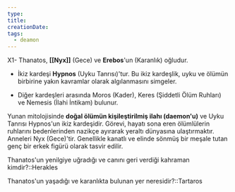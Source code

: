 ```yaml
---
type:
title:
creationDate:
tags:
  - deamon
---
```

X1- Thanatos, **[[Nyx]]** (Gece) ve **Erebos**'un (Karanlık) oğludur.
    
- İkiz kardeşi **Hypnos** (Uyku Tanrısı)'tur. Bu ikiz kardeşlik, uyku ve ölümün birbirine yakın kavramlar olarak algılanmasını simgeler.
    
- Diğer kardeşleri arasında Moros (Kader), Keres (Şiddetli Ölüm Ruhları) ve Nemesis (İlahi İntikam) bulunur.

Yunan mitolojisinde **doğal ölümün kişileştirilmiş ilahı (daemon'u)** ve Uyku Tanrısı Hypnos'un ikiz kardeşidir. Görevi, hayatı sona eren ölümlülerin ruhlarını bedenlerinden nazikçe ayırarak yeraltı dünyasına ulaştırmaktır. Anneleri Nyx (Gece)'tir. Genellikle kanatlı ve elinde sönmüş bir meşale tutan genç bir erkek figürü olarak tasvir edilir.

Thanatos'un yenilgiye uğradığı ve canını geri verdiği kahraman kimdir?::Herakles

Thanatos'un yaşadığı ve karanlıkta bulunan yer neresidir?::Tartaros